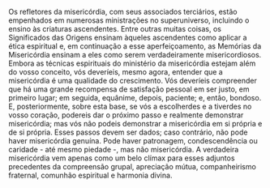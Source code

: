 ﻿Os refletores da misericórdia, com seus associados terciários, estão empenhados em numerosas ministrações no superuniverso, incluindo o ensino às criaturas ascendentes. Entre outras muitas coisas, os Significados das Origens ensinam àqueles ascendentes como aplicar a ética espiritual e, em continuação a esse aperfeiçoamento, as Memórias da Misericórdia ensinam a eles como serem verdadeiramente misericordiosos. Embora as técnicas espirituais do ministério da misericórdia estejam além do vosso conceito, vós deveríeis, mesmo agora, entender que a misericórdia é uma qualidade do crescimento. Vós deveríeis compreender que há uma grande recompensa de satisfação pessoal em ser justo, em primeiro lugar; em seguida, equânime, depois, paciente; e, então, bondoso. E, posteriormente, sobre esta base, se vós a escolherdes e a tiverdes no vosso coração, podereis dar o próximo passo e realmente demonstrar misericórdia; mas vós não podeis demonstrar a misericórdia em si própria e de si própria. Esses passos devem ser dados; caso contrário, não pode haver misericórdia genuína. Pode haver patronagem, condescendência ou caridade - até mesmo piedade -, mas não misericórdia. A verdadeira misericórdia vem apenas como um belo clímax para esses adjuntos precedentes da compreensão grupal, apreciação mútua, companheirismo fraternal, comunhão espiritual e harmonia divina.